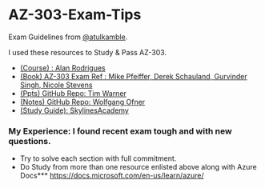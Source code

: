 # AZ-303-Exam-Tips

Exam Guidelines from [@atulkamble](https://github.com/atulkamble).

I used these resources to Study & Pass AZ-303.

- [(Course) : Alan Rodrigues](https://www.udemy.com/share/101sp42@FEdgfWFbTlwPdkBKCnJnfj4=/)
- [(Book) AZ-303 Exam Ref : Mike Pfeiffer, Derek Schauland, Gurvinder Singh, Nicole Stevens](https://www.amazon.in/AZ-303-Microsoft-Azure-Architect-Technologies/dp/0136805094)
- [(Ppts) GitHub Repo: Tim Warner](https://github.com/timothywarner/az303)
- [(Notes) GitHub Repo: Wolfgang Ofner](https://github.com/WolfgangOfner/Azure-Solutions-Architect-Expert-notes)
- [(Study Guide): SkylinesAcademy](https://www.skylinesacademy.com/az303-azure-expert-ultimate-study-guide)

### My Experience: I found recent exam tough and with new questions.

- Try to solve each section with full commitment.
- Do Study from more than one resource enlisted above along with Azure Docs*** https://docs.microsoft.com/en-us/learn/azure/

<p align="center"><a href="https://github.com/AZ-303-Exam-Tips">
  <img align="center" src="https://github.com/atulkamble/AZ-303-Exam-Tips/blob/main/EXAM-Expert-AZ-303-600x600.png" alt="" />
</a></p> 
